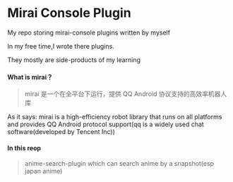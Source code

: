# Mirai Console Plugin
My repo storing mirai-console plugins written by myself

In my free time,I wrote there plugins.

They mostly are side-products of my learning

#### What is mirai？

[Github]: https://github.com/mamoe/mirai	"Mirai Repo"



> mirai 是一个在全平台下运行，提供 QQ Android 协议支持的高效率机器人库

As it says: mirai  is a high-efficiency robot library that runs on all platforms and provides QQ Android protocol support(qq is a widely used chat software(developed by Tencent Inc))

#### In this reop

> anime-search-plugin  which can search anime by a snapshot(esp japan anime)